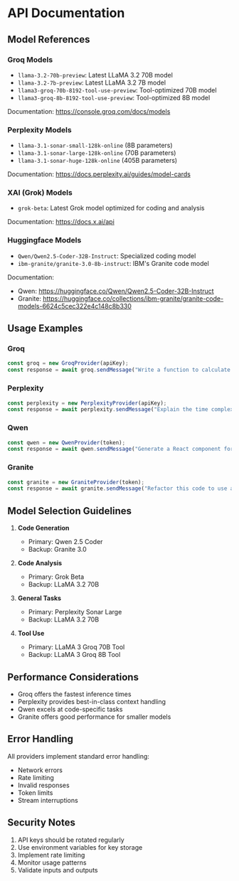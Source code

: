 # API Documentation

## Model References

### Groq Models
- `llama-3.2-70b-preview`: Latest LLaMA 3.2 70B model
- `llama-3.2-7b-preview`: Latest LLaMA 3.2 7B model
- `llama3-groq-70b-8192-tool-use-preview`: Tool-optimized 70B model
- `llama3-groq-8b-8192-tool-use-preview`: Tool-optimized 8B model

Documentation: https://console.groq.com/docs/models

### Perplexity Models
- `llama-3.1-sonar-small-128k-online` (8B parameters)
- `llama-3.1-sonar-large-128k-online` (70B parameters)
- `llama-3.1-sonar-huge-128k-online` (405B parameters)

Documentation: https://docs.perplexity.ai/guides/model-cards

### XAI (Grok) Models
- `grok-beta`: Latest Grok model optimized for coding and analysis

Documentation: https://docs.x.ai/api

### Huggingface Models
- `Qwen/Qwen2.5-Coder-32B-Instruct`: Specialized coding model
- `ibm-granite/granite-3.0-8b-instruct`: IBM's Granite code model

Documentation:
- Qwen: https://huggingface.co/Qwen/Qwen2.5-Coder-32B-Instruct
- Granite: https://huggingface.co/collections/ibm-granite/granite-code-models-6624c5cec322e4c148c8b330

## Usage Examples

### Groq

```typescript
const groq = new GroqProvider(apiKey);
const response = await groq.sendMessage("Write a function to calculate fibonacci numbers");
```

### Perplexity

```typescript
const perplexity = new PerplexityProvider(apiKey);
const response = await perplexity.sendMessage("Explain the time complexity of quicksort");
```

### Qwen

```typescript
const qwen = new QwenProvider(token);
const response = await qwen.sendMessage("Generate a React component for a todo list");
```

### Granite

```typescript
const granite = new GraniteProvider(token);
const response = await granite.sendMessage("Refactor this code to use async/await");
```

## Model Selection Guidelines

1. **Code Generation**
   - Primary: Qwen 2.5 Coder
   - Backup: Granite 3.0

2. **Code Analysis**
   - Primary: Grok Beta
   - Backup: LLaMA 3.2 70B

3. **General Tasks**
   - Primary: Perplexity Sonar Large
   - Backup: LLaMA 3.2 70B

4. **Tool Use**
   - Primary: LLaMA 3 Groq 70B Tool
   - Backup: LLaMA 3 Groq 8B Tool

## Performance Considerations

- Groq offers the fastest inference times
- Perplexity provides best-in-class context handling
- Qwen excels at code-specific tasks
- Granite offers good performance for smaller models

## Error Handling

All providers implement standard error handling:
- Network errors
- Rate limiting
- Invalid responses
- Token limits
- Stream interruptions

## Security Notes

1. API keys should be rotated regularly
2. Use environment variables for key storage
3. Implement rate limiting
4. Monitor usage patterns
5. Validate inputs and outputs